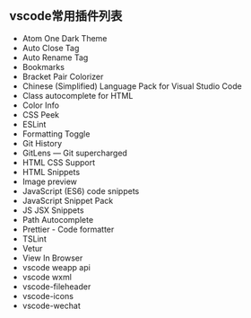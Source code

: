 ## vscode常用插件列表

* Atom One Dark Theme
* Auto Close Tag
* Auto Rename Tag
* Bookmarks
* Bracket Pair Colorizer
* Chinese (Simplified) Language Pack for Visual Studio Code
* Class autocomplete for HTML
* Color Info
* CSS Peek
* ESLint
* Formatting Toggle
* Git History
* GitLens — Git supercharged
* HTML CSS Support
* HTML Snippets
* Image preview
* JavaScript (ES6) code snippets
* JavaScript Snippet Pack
* JS JSX Snippets
* Path Autocomplete
* Prettier - Code formatter
* TSLint
* Vetur
* View In Browser
* vscode weapp api
* vscode wxml
* vscode-fileheader
* vscode-icons
* vscode-wechat



